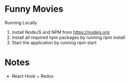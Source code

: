 # Funny Movies
Running Locally
1. Install NodeJS and NPM from https://nodejs.org
2. Install all required npm packages by running npm install
3. Start the application by running npm start

# Notes
* React Hook + Redux
